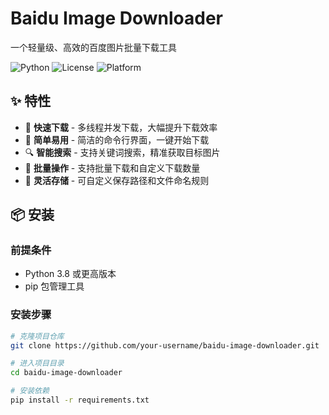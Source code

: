 # Baidu Image Downloader

一个轻量级、高效的百度图片批量下载工具

![Python](https://img.shields.io/badge/Python-3.8%2B-blue?style=flat-square)
![License](https://img.shields.io/badge/License-MIT-green?style=flat-square)
![Platform](https://img.shields.io/badge/Platform-Windows%20%7C%20Linux%20%7C%20macOS-lightgrey?style=flat-square)

## ✨ 特性

- 🚀 **快速下载** - 多线程并发下载，大幅提升下载效率
- 🎯 **简单易用** - 简洁的命令行界面，一键开始下载
- 🔍 **智能搜索** - 支持关键词搜索，精准获取目标图片
- 📁 **批量操作** - 支持批量下载和自定义下载数量
- 💾 **灵活存储** - 可自定义保存路径和文件命名规则

## 📦 安装

### 前提条件
- Python 3.8 或更高版本
- pip 包管理工具

### 安装步骤
```bash
# 克隆项目仓库
git clone https://github.com/your-username/baidu-image-downloader.git

# 进入项目目录
cd baidu-image-downloader

# 安装依赖
pip install -r requirements.txt
